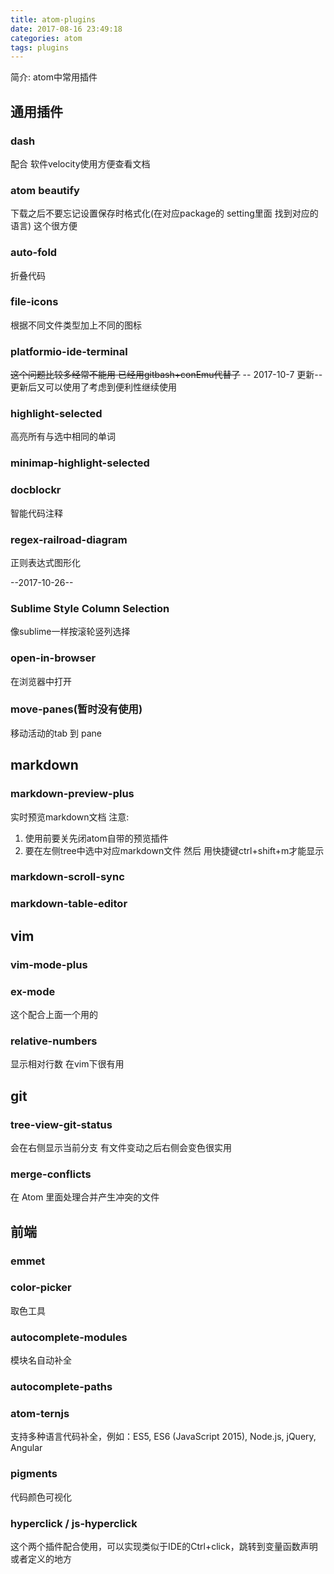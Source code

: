```yaml
---
title: atom-plugins
date: 2017-08-16 23:49:18
categories: atom
tags: plugins
---
```

简介: atom中常用插件
<!--more-->
## 通用插件
### dash
配合 软件velocity使用方便查看文档

### atom beautify
下载之后不要忘记设置保存时格式化(在对应package的 setting里面 找到对应的语言) 这个很方便
### auto-fold
折叠代码

### file-icons
根据不同文件类型加上不同的图标

### platformio-ide-terminal
~~这个问题比较多经常不能用 已经用gitbash+conEmu代替了~~
-- 2017-10-7 更新--
更新后又可以使用了考虑到便利性继续使用

### highlight-selected
高亮所有与选中相同的单词

### minimap-highlight-selected

### docblockr
智能代码注释

### regex-railroad-diagram
正则表达式图形化

--2017-10-26--
### Sublime Style Column Selection
像sublime一样按滚轮竖列选择

### open-in-browser
在浏览器中打开

### move-panes(暂时没有使用)
移动活动的tab 到 pane

## markdown
### markdown-preview-plus
实时预览markdown文档
注意:
1. 使用前要关先闭atom自带的预览插件
2. 要在左侧tree中选中对应markdown文件 然后 用快捷键ctrl+shift+m才能显示
### markdown-scroll-sync
### markdown-table-editor

## vim
### vim-mode-plus
### ex-mode
这个配合上面一个用的
### relative-numbers
显示相对行数 在vim下很有用

## git

### tree-view-git-status
会在右侧显示当前分支 有文件变动之后右侧会变色很实用
### merge-conflicts
在 Atom 里面处理合并产生冲突的文件

## 前端

### emmet

### color-picker
取色工具

### autocomplete-modules
模块名自动补全

### autocomplete-paths

### atom-ternjs
支持多种语言代码补全，例如：ES5, ES6 (JavaScript 2015), Node.js, jQuery, Angular

### pigments
代码颜色可视化

###  hyperclick / js-hyperclick
这个两个插件配合使用，可以实现类似于IDE的Ctrl+click，跳转到变量函数声明或者定义的地方

